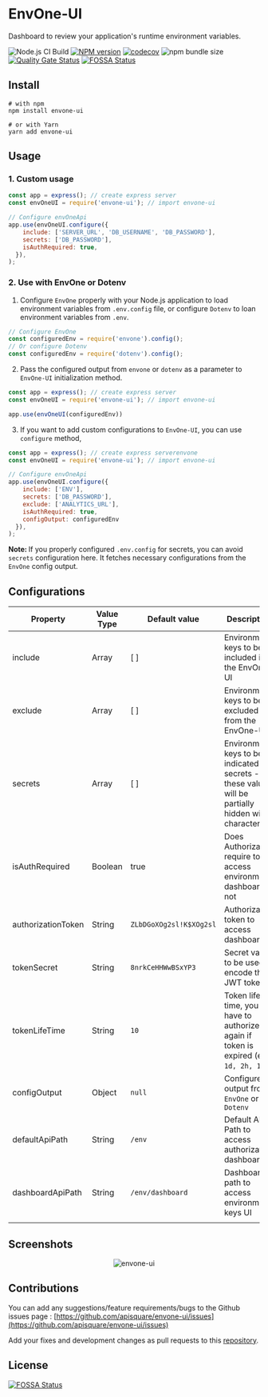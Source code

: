 # EnvOne-UI

Dashboard to review your application's runtime environment variables.

![Node.js CI Build](https://github.com/apisquare/envone-ui/workflows/Node.js%20CI%20Build/badge.svg)
[![NPM version](https://img.shields.io/npm/v/envone-ui.svg)](https://www.npmjs.com/package/envone-ui)
[![codecov](https://codecov.io/gh/apisquare/envone-ui/branch/master/graph/badge.svg)](https://codecov.io/gh/apisquare/envone-ui)
![npm bundle size](https://img.shields.io/bundlephobia/minzip/envone-ui)
[![Quality Gate Status](https://sonarcloud.io/api/project_badges/measure?project=apisquare_envone-ui&metric=alert_status)](https://sonarcloud.io/dashboard?id=apisquare_envone-ui)
[![FOSSA Status](https://app.fossa.com/api/projects/git%2Bgithub.com%2Fapisquare%2Fenvone-ui.svg?type=shield)](https://app.fossa.com/projects/git%2Bgithub.com%2Fapisquare%2Fenvone-ui?ref=badge_shield)

## Install

```shell
# with npm
npm install envone-ui

# or with Yarn
yarn add envone-ui
```

## Usage

### 1. Custom usage

```javascript
const app = express(); // create express server
const envOneUI = require('envone-ui'); // import envone-ui

// Configure envOneApi
app.use(envOneUI.configure({
    include: ['SERVER_URL', 'DB_USERNAME', 'DB_PASSWORD'],
    secrets: ['DB_PASSWORD'],
    isAuthRequired: true,
  }),
);
```

### 2. Use with EnvOne or Dotenv

  1. Configure `EnvOne` properly with your Node.js application to load environment variables from `.env.config` file, or configure `Dotenv` to loan environment variables from `.env`.
  ```js
  // Configure EnvOne
  const configuredEnv = require('envone').config();
  // Or configure Dotenv
  const configuredEnv = require('dotenv').config();
  ```

  2. Pass the configured output from `envone` or `dotenv` as a parameter to `EnvOne-UI` initialization method.
  ```javascript
  const app = express(); // create express server
  const envOneUI = require('envone-ui'); // import envone-ui

  app.use(envOneUI(configuredEnv))
  ```

  3. If you want to add custom configurations to `EnvOne-UI`, you can use `configure` method,
  ```javascript
  const app = express(); // create express serverenvone
  const envOneUI = require('envone-ui'); // import envone-ui

  // Configure envOneApi
  app.use(envOneUI.configure({
      include: ['ENV'],
      secrets: ['DB_PASSWORD'],
      exclude: ['ANALYTICS_URL'],
      isAuthRequired: true,
      configOutput: configuredEnv
    }),
  );
  ```
  <b>Note: </b> If you properly configured `.env.config` for secrets, you can avoid `secrets` configuration here. It fetches necessary configurations from the `EnvOne` config output.

## Configurations

  | Property | Value Type | Default value | Description |
  | -------  | ------------- | ------- | ----------- |
  | include | Array | [ ] | Environment keys to be included in the EnvOne-UI |
  | exclude | Array | [ ] | Environment keys to be excluded from the EnvOne-UI |
  | secrets | Array | [ ] | Environment keys to be indicated as secrets - these values will be partially hidden with `*` character |
  | isAuthRequired | Boolean | true | Does Authorization require to access environment dashboard or not |
  | authorizationToken | String | `ZLbDGoXOg2sl!K$XOg2sl` | Authorization token to access dashboard |
  | tokenSecret | String | `8nrkCeHHWwBSxYP3` | Secret value to be used to encode the JWT token |
  | tokenLifeTime | String | `10` | Token life time, you have to authorize again if token is expired (e.g: `1d, 2h, 10`) |
  | configOutput | Object | `null` | Configured output from `EnvOne` or `Dotenv` |
  | defaultApiPath | String | `/env` | Default API Path to access authorization dashboard |
  | dashboardApiPath | String | `/env/dashboard` | Dashboard path to access environment keys UI | 
  | | |
    

## Screenshots

<p align="center">
<img src="https://raw.githubusercontent.com/apisquare/envone-ui/master/docs/envone-ui-flow.gif" alt="envone-ui" align="center" />
</p>

## Contributions

You can add any suggestions/feature requirements/bugs to the Github issues page : [https://github.com/apisquare/envone-ui/issues](https://github.com/apisquare/envone-ui/issues)

Add your fixes and development changes as pull requests to this [repository](https://github.com/apisquare/envone-ui/pulls).

## License
[![FOSSA Status](https://app.fossa.com/api/projects/git%2Bgithub.com%2Fapisquare%2Fenvone-api.svg?type=large)](https://app.fossa.com/projects/git%2Bgithub.com%2Fapisquare%2Fenvone-api?ref=badge_large)
